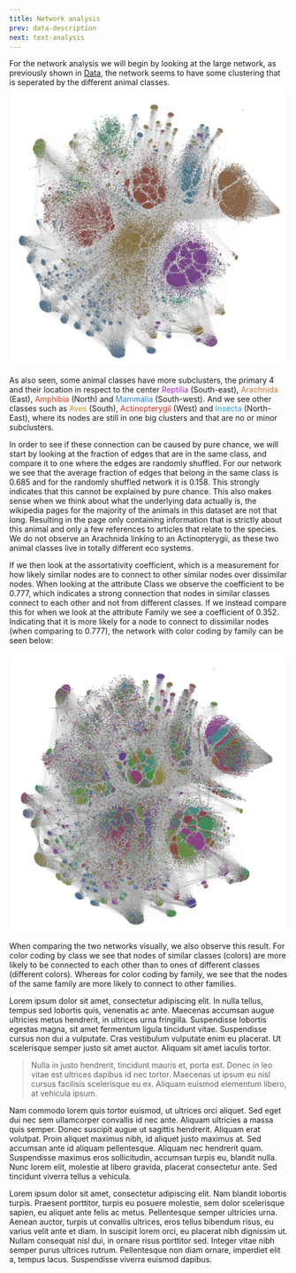 ```yaml
---
title: Network analysis
prev: data-description
next: text-analysis
---
```


For the network analysis we will begin by looking at the large network, as previously shown in [Data](../data-description.md), the network seems to have some clustering that is seperated by the different animal classes. 
<img src="/images/network_all.png" width="800" />

As also seen, some animal classes have more subclusters, the primary 4 and their location in respect to the center <font color=#a328cc>Reptilia</font> (South-east),  <font color=#cc7228>Arachnida</font> (East), <font color=#cc4428>Amphibia</font> (North) and <font color=#2882cc>Mammalia</font> (South-west). 
And we see other classes such as <font color=#cc9728>Aves</font> (South), <font color=#cc3228>Actinopterygii</font> (West) and <font color=#289dcc>Insecta</font> (North-East), where its nodes are still in one big clusters and that are no or minor subclusters.

In order to see if these connection can be caused by pure chance, we will start by looking at the fraction of edges that are in the same class, and compare it to one where the edges are randomly shuffled. For our network we see that the average fraction of edges that belong in the same class is 0.685 and for the randomly shuffled network it is 0.158. This strongly indicates that this cannot be explained by pure chance. This also makes sense when we think about what the underlying data actually is, the wikipedia pages for the majority of the animals in this dataset are not that long. Resulting in the page only containing information that is strictly about this animal and only a few references to articles that relate to the species. We do not observe an Arachnida linking to an Actinopterygii, as these two animal classes live in totally different eco systems.

If we then look at the assortativity coefficient, which is a measurement for how likely similar nodes are to connect to other similar nodes over dissimilar nodes. When looking at the attribute Class we observe the coefficient to be 0.777, which indicates a strong connection that nodes in similar classes connect to each other and not from different classes. If we instead compare this for when we look at the attribute Family we see a coefficient of 0.352. Indicating that it is more likely for a node to connect to dissimilar nodes (when comparing to 0.777), the network with color coding by family can be seen below:

<img src="/images/network_all_family.png" width="800" />

When comparing the two networks visually, we also observe this result. For color coding by class we see that nodes of similar classes (colors) are more likely to be connected to each other than to ones of different classes (different colors). Whereas for color coding by family, we see that the nodes of the same family are more likely to connect to other families.

Lorem ipsum dolor sit amet, consectetur adipiscing elit. In nulla tellus, tempus sed lobortis quis, venenatis ac ante. Maecenas accumsan augue ultricies metus hendrerit, in ultrices urna fringilla. Suspendisse lobortis egestas magna, sit amet fermentum ligula tincidunt vitae. Suspendisse cursus non dui a vulputate. Cras vestibulum vulputate enim eu placerat. Ut scelerisque semper justo sit amet auctor. Aliquam sit amet iaculis tortor.

> Nulla in justo hendrerit, tincidunt mauris et, porta est. Donec in leo vitae est ultrices dapibus id nec tortor. Maecenas ut ipsum eu nisl cursus facilisis scelerisque eu ex. Aliquam euismod elementum libero, at vehicula ipsum.

Nam commodo lorem quis tortor euismod, ut ultrices orci aliquet. Sed eget dui nec sem ullamcorper convallis id nec ante. Aliquam ultricies a massa quis semper. Donec suscipit augue ut sagittis hendrerit. Aliquam erat volutpat. Proin aliquet maximus nibh, id aliquet justo maximus at. Sed accumsan ante id aliquam pellentesque. Aliquam nec hendrerit quam. Suspendisse maximus eros sollicitudin, accumsan turpis eu, blandit nulla. Nunc lorem elit, molestie at libero gravida, placerat consectetur ante. Sed tincidunt viverra tellus a vehicula.

Lorem ipsum dolor sit amet, consectetur adipiscing elit. Nam blandit lobortis turpis. Praesent porttitor, turpis eu posuere molestie, sem dolor scelerisque sapien, eu aliquet ante felis ac metus. Pellentesque semper ultricies urna. Aenean auctor, turpis ut convallis ultrices, eros tellus bibendum risus, eu varius velit ante et diam. In suscipit lorem orci, eu placerat nibh dignissim ut. Nullam consequat nisl dui, in ornare risus porttitor sed. Integer vitae nibh semper purus ultrices rutrum. Pellentesque non diam ornare, imperdiet elit a, tempus lacus. Suspendisse viverra euismod dapibus.